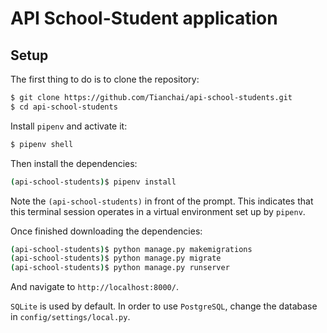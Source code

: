 # API School-Student application

## Setup

The first thing to do is to clone the repository:

```sh
$ git clone https://github.com/Tianchai/api-school-students.git
$ cd api-school-students
```

Install `pipenv` and activate it:

```sh
$ pipenv shell
```

Then install the dependencies:

```sh
(api-school-students)$ pipenv install
```
Note the `(api-school-students)` in front of the prompt. This indicates that this terminal
session operates in a virtual environment set up by `pipenv`.

Once finished downloading the dependencies:
```sh
(api-school-students)$ python manage.py makemigrations
(api-school-students)$ python manage.py migrate
(api-school-students)$ python manage.py runserver
```
And navigate to `http://localhost:8000/`.

`SQLite` is used by default. In order to use `PostgreSQL`, change the database in `config/settings/local.py`.
